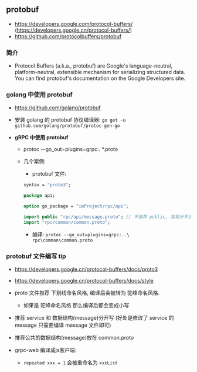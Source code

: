 ## protobuf
* https://developers.google.com/protocol-buffers/       (https://developers.google.cn/protocol-buffers/)
* https://github.com/protocolbuffers/protobuf

### 简介
* Protocol Buffers (a.k.a., protobuf) are Google's language-neutral, platform-neutral, extensible mechanism for serializing structured data. You can find protobuf's documentation on the Google Developers site.

### golang 中使用 protobuf
* https://github.com/golang/protobuf

* 安装 golang 的 protobuf 协议编译器: `go get -u github.com/golang/protobuf/protoc-gen-go`

* __gRPC 中使用 protobuf__
  * protoc --go_out=plugins=grpc:. *.proto
  * 几个案例:
    * protobuf 文件:
    ```proto
    syntax = "proto3";

    package api;

    option go_package = "imProject/rpc/api";

    import public "rpc/api/message.proto"; // 不推荐 public, 容易分不清
    import "rpc/common/common.proto";
    ```

    * 编译: `protoc --go_out=plugins=grpc:..\ rpc\common\common.proto`


### protobuf 文件编写 tip
* https://developers.google.cn/protocol-buffers/docs/proto3
* https://developers.google.cn/protocol-buffers/docs/style

* proto 文件推荐 下划线命名风格, 编译后会被转为 驼峰命名风格.
  * 如果是 驼峰命名风格 那么编译后都会变成小写

* 推荐 service 和 数据结构(message)分开写 (好处是修改了 service 的 message 只需要编译 message 文件即可)

* 推荐公共的数据结构(message)放在 common.proto

* grpc-web 编译成js客户端:
  * `repeated xxx = 1` 会被重命名为 `xxxList`
